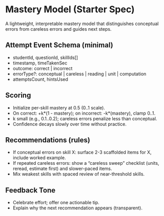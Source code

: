# Mastery Model (Starter Spec)

A lightweight, interpretable mastery model that distinguishes conceptual errors from careless errors and guides next steps.

## Attempt Event Schema (minimal)

- studentId, questionId, skillIds[]
- timestamp, timeTakenSec
- outcome: correct | incorrect
- errorType?: conceptual | careless | reading | unit | computation
- attemptsCount, hintsUsed

## Scoring

- Initialize per-skill mastery at 0.5 (0..1 scale).
- On correct: +k*(1 - mastery); on incorrect: -k*(mastery), clamp 0..1.
- k small (e.g., 0.1..0.2); careless errors penalize less than conceptual.
- Confidence decays slowly over time without practice.

## Recommendations (rules)

- If conceptual errors on skill X: surface 2-3 scaffolded items for X, include worked example.
- If repeated careless errors: show a “careless sweep” checklist (units, reread, estimate first) and slower-paced items.
- Mix weakest skills with spaced review of near-threshold skills.

## Feedback Tone

- Celebrate effort; offer one actionable tip.
- Explain why the next recommendation appears (transparent).
